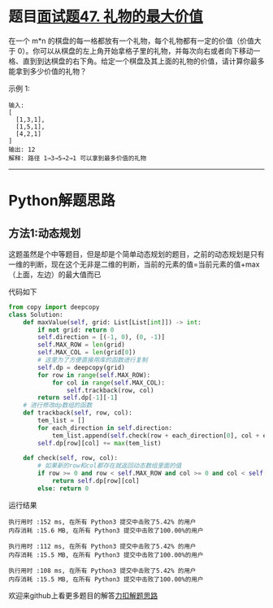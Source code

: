 # 题目[面试题47. 礼物的最大价值](https://leetcode-cn.com/problems/li-wu-de-zui-da-jie-zhi-lcof/)

在一个 m*n 的棋盘的每一格都放有一个礼物，每个礼物都有一定的价值（价值大于 0）。你可以从棋盘的左上角开始拿格子里的礼物，并每次向右或者向下移动一格、直到到达棋盘的右下角。给定一个棋盘及其上面的礼物的价值，请计算你最多能拿到多少价值的礼物？

 

示例 1:

```
输入: 
[
  [1,3,1],
  [1,5,1],
  [4,2,1]
]
输出: 12
解释: 路径 1→3→5→2→1 可以拿到最多价值的礼物
```



*****

# Python解题思路

## 方法1:动态规划

这题虽然是个中等题目，但是却是个简单动态规划的题目，之前的动态规划是只有一维的判断，现在这个无非是二维的判断，当前的元素的值=当前元素的值+max（上面，左边）的最大值而已

代码如下

```python
from copy import deepcopy
class Solution:
    def maxValue(self, grid: List[List[int]]) -> int:
        if not grid: return 0
        self.direction = [(-1, 0), (0, -1)]
        self.MAX_ROW = len(grid)
        self.MAX_COL = len(grid[0])
        # 这里为了方便直接用库的函数进行复制
        self.dp = deepcopy(grid)
        for row in range(self.MAX_ROW):
            for col in range(self.MAX_COL):
                self.trackback(row, col)
        return self.dp[-1][-1]
    # 进行修改dp数组的函数
    def trackback(self, row, col):
        tem_list = []
        for each_direction in self.direction:
            tem_list.append(self.check(row + each_direction[0], col + each_direction[1]))
        self.dp[row][col] += max(tem_list)
    
    def check(self, row, col):
        # 如果新的row和col都存在就返回动态数组里面的值
        if row >= 0 and row < self.MAX_ROW and col >= 0 and col < self.MAX_COL:
            return self.dp[row][col]
        else: return 0
```

运行结果

```
执行用时 :152 ms, 在所有 Python3 提交中击败了5.42% 的用户
内存消耗 :15.6 MB, 在所有 Python3 提交中击败了100.00%的用户

执行用时 :112 ms, 在所有 Python3 提交中击败了5.42% 的用户
内存消耗 :15.5 MB, 在所有 Python3 提交中击败了100.00%的用户

执行用时 :108 ms, 在所有 Python3 提交中击败了5.42% 的用户
内存消耗 :15.5 MB, 在所有 Python3 提交中击败了100.00%的用户
```





欢迎来github上看更多题目的解答[力扣解题思路](https://github.com/WRAllen/LeetCode)

  